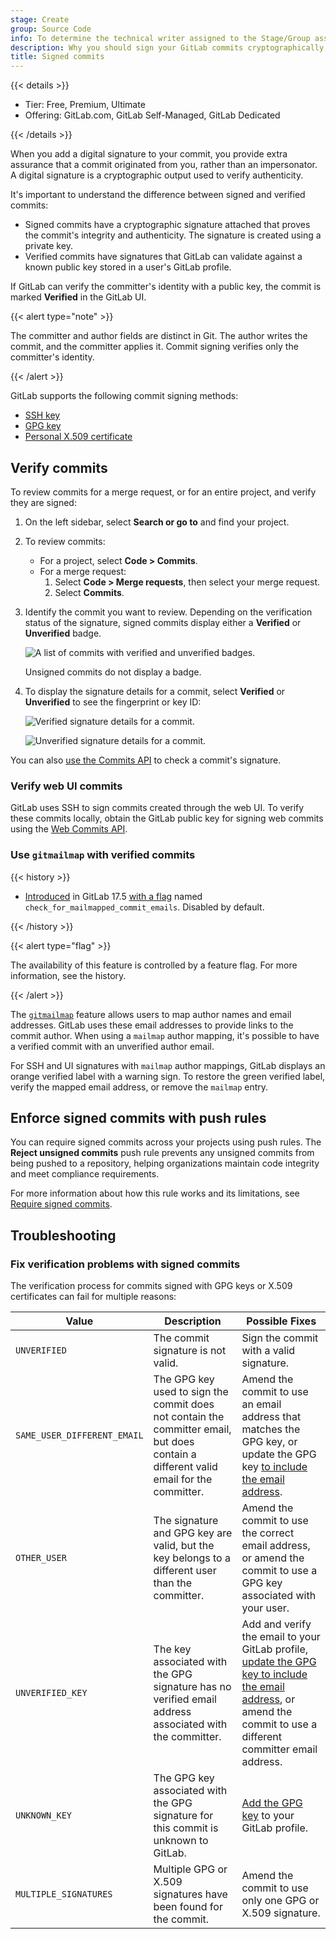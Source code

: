 ```yaml
---
stage: Create
group: Source Code
info: To determine the technical writer assigned to the Stage/Group associated with this page, see https://handbook.gitlab.com/handbook/product/ux/technical-writing/#assignments
description: Why you should sign your GitLab commits cryptographically, and how to verify signed commits.
title: Signed commits
---
```


{{< details >}}

- Tier: Free, Premium, Ultimate
- Offering: GitLab.com, GitLab Self-Managed, GitLab Dedicated

{{< /details >}}

When you add a digital signature to your commit, you provide extra assurance that a commit
originated from you, rather than an impersonator. A digital signature is a cryptographic output
used to verify authenticity.

It's important to understand the difference between signed and verified commits:

- Signed commits have a cryptographic signature attached that proves the commit's
  integrity and authenticity. The signature is created using a private key.
- Verified commits have signatures that GitLab can validate against a known public key
  stored in a user's GitLab profile.

If GitLab can verify the committer's identity with a public key, the commit is
marked **Verified** in the GitLab UI.

{{< alert type="note" >}}

The committer and author fields are distinct in Git. The author writes the commit, and the committer
applies it. Commit signing verifies only the committer's identity.

{{< /alert >}}

GitLab supports the following commit signing methods:

- [SSH key](ssh.md)
- [GPG key](gpg.md)
- [Personal X.509 certificate](x509.md)

## Verify commits

To review commits for a merge request, or for an entire project, and verify they are signed:

1. On the left sidebar, select **Search or go to** and find your project.
1. To review commits:
   - For a project, select **Code > Commits**.
   - For a merge request:
     1. Select **Code > Merge requests**, then select your merge request.
     1. Select **Commits**.
1. Identify the commit you want to review. Depending on the verification status of the signature,
   signed commits display either a **Verified** or **Unverified** badge.

   ![A list of commits with verified and unverified badges.](img/project_signed_and_unsigned_commits_v17_4.png)

   Unsigned commits do not display a badge.

1. To display the signature details for a commit, select **Verified** or **Unverified** to see
   the fingerprint or key ID:

   ![Verified signature details for a commit.](img/project_signed_commit_verified_signature_v17_4.png)

   ![Unverified signature details for a commit.](img/project_signed_commit_unverified_signature_v17_4.png)

You can also [use the Commits API](../../../../api/commits.md#get-commit-signature)
to check a commit's signature.

### Verify web UI commits

GitLab uses SSH to sign commits created through the web UI.
To verify these commits locally, obtain the GitLab public key for signing web commits
using the [Web Commits API](../../../../api/web_commits.md#get-public-signing-key).

### Use `gitmailmap` with verified commits

{{< history >}}

- [Introduced](https://gitlab.com/gitlab-org/gitlab/-/issues/425042) in GitLab 17.5 [with a flag](../../../../administration/feature_flags/_index.md) named `check_for_mailmapped_commit_emails`. Disabled by default.

{{< /history >}}

{{< alert type="flag" >}}

The availability of this feature is controlled by a feature flag.
For more information, see the history.

{{< /alert >}}

The [`gitmailmap`](https://git-scm.com/docs/gitmailmap) feature allows users to map author names and email addresses.
GitLab uses these email addresses to provide links to the commit author.
When using a `mailmap` author mapping, it's possible to have a verified commit with an unverified author email.

For SSH and UI signatures with `mailmap` author mappings, GitLab displays an orange verified label with a warning sign.
To restore the green verified label, verify the mapped email address, or remove the `mailmap` entry.

## Enforce signed commits with push rules

You can require signed commits across your projects using push rules.
The **Reject unsigned commits** push rule prevents any unsigned commits from being pushed
to a repository, helping organizations maintain code integrity and meet compliance requirements.

For more information about how this rule works and its limitations, see [Require signed commits](../push_rules.md#require-signed-commits).

## Troubleshooting

### Fix verification problems with signed commits

The verification process for commits signed with GPG keys or X.509 certificates
can fail for multiple reasons:

| Value                       | Description | Possible Fixes |
|-----------------------------|-------------|----------------|
| `UNVERIFIED`                | The commit signature is not valid. | Sign the commit with a valid signature. |
| `SAME_USER_DIFFERENT_EMAIL` | The GPG key used to sign the commit does not contain the committer email, but does contain a different valid email for the committer. | Amend the commit to use an email address that matches the GPG key, or update the GPG key [to include the email address](https://security.stackexchange.com/a/261468). |
| `OTHER_USER`                | The signature and GPG key are valid, but the key belongs to a different user than the committer. | Amend the commit to use the correct email address, or amend the commit to use a GPG key associated with your user. |
| `UNVERIFIED_KEY`            | The key associated with the GPG signature has no verified email address associated with the committer. | Add and verify the email to your GitLab profile, [update the GPG key to include the email address](https://security.stackexchange.com/a/261468), or amend the commit to use a different committer email address. |
| `UNKNOWN_KEY`               | The GPG key associated with the GPG signature for this commit is unknown to GitLab. | [Add the GPG key](gpg.md#add-a-gpg-key-to-your-account) to your GitLab profile. |
| `MULTIPLE_SIGNATURES`       | Multiple GPG or X.509 signatures have been found for the commit. | Amend the commit to use only one GPG or X.509 signature. |
